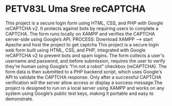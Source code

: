 # PETV83L Uma Sree reCAPTCHA
This project is a secure login form using HTML, CSS, and PHP with Google reCAPTCHA v2. It protects against bots by requiring users to complete a CAPTCHA. The form runs locally on XAMPP and verifies the CAPTCHA server-side using Google’s API.
PROCESS:
Download XAMPP --> start Apache and host the project to get captcha 
This project is a secure login web form built using HTML, CSS, and PHP, integrated with Google reCAPTCHA v2 to prevent bots and spam logins. The form collects a user's username and password, and before submission, requires the user to verify they're human using Google’s “I’m not a robot” checkbox (reCAPTCHA). The form data is then submitted to a PHP backend script, which uses Google's API to validate the CAPTCHA response. Only after a successful CAPTCHA verification will the server allow access or display a success message.The project is designed to run on a local server using XAMPP and works on any system using Google’s public test keys, making it portable and easy to demonstrate.
